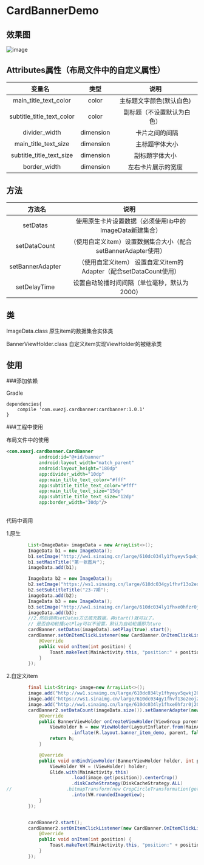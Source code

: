 # CardBannerDemo
## 效果图
![image](https://github.com/xuezj/CardBannerDemo/blob/master/demo.gif)

## Attributes属性（布局文件中的自定义属性）

|     变量名    |  类型  |  说明   |
| :-------------: |:-------------:| :-----:|
| main_title_text_color | color | 主标题文字颜色(默认白色) |
| subtitle_title_text_color | color  |   副标题（不设置默认为白色） |
| divider_width | dimension |    卡片之间的间隔 |
| main_title_text_size | dimension |    主标题字体大小 |
| subtitle_title_text_size | dimension |  副标题字体大小 |
| border_width | dimension |  左右卡片展示的宽度 |


## 方法
|     方法名    |  说明   |
| :-------------:| :-----:|
| setDatas | 使用原生卡片设置数据（必须使用lib中的ImageData新建集合） |
| setDataCount | （使用自定义item）设置数据集合大小（配合setBannerAdapter使用） |
| setBannerAdapter | （使用自定义item）  设置自定义item的Adapter（配合setDataCount使用） |
| setDelayTime | 设置自动轮播时间间隔（单位毫秒，默认为2000） |

## 类
ImageData.class
原生item的数据集合实体类

BannerViewHolder.class
自定义item实现ViewHolder的被继承类
## 使用
###添加依赖

Gradle
```
dependencies{
    compile 'com.xuezj.cardbanner:cardbanner:1.0.1'
}
```
###工程中使用

布局文件中的使用
```xml
<com.xuezj.cardbanner.CardBanner
            android:id="@+id/banner"
            android:layout_width="match_parent"
            android:layout_height="180dp"
            app:divider_width="10dp"
            app:main_title_text_color="#fff"
            app:subtitle_title_text_color="#fff"
            app:main_title_text_size="15dp"
            app:subtitle_title_text_size="12dp"
            app:border_width="30dp"/>
 
```
代码中调用

1.原生
```Java
        List<ImageData> imageData = new ArrayList<>();
        ImageData b1 = new ImageData();
        b1.setImage("http://ww1.sinaimg.cn/large/610dc034ly1fhyeyv5qwkj20u00u0q56.jpg");
        b1.setMainTitle("第一张图片");
        imageData.add(b1);

        ImageData b2 = new ImageData();
        b2.setImage("https://ws1.sinaimg.cn/large/610dc034gy1fhvf13o2eoj20u011hjx6.jpg");
        b2.setSubtitleTitle("23-7期");
        imageData.add(b2);
        ImageData b3 = new ImageData();
        b3.setImage("http://ww1.sinaimg.cn/large/610dc034ly1fhxe0hfzr0j20u011in1q.jpg");
        imageData.add(b3);
        //2.然后调用setDatas方法填充数据，再start()就可以了，
        // 是否自动轮播setPlay可以不设置，默认为自动轮播即为ture
        cardBanner.setDatas(imageData).setPlay(true).start();
        cardBanner.setOnItemClickListener(new CardBanner.OnItemClickListener() {
            @Override
            public void onItem(int position) {
                Toast.makeText(MainActivity.this, "position:" + position, Toast.LENGTH_SHORT).show();
            }
        });
```
2.自定义item
```Java
        final List<String> image=new ArrayList<>();
        image.add("http://ww1.sinaimg.cn/large/610dc034ly1fhyeyv5qwkj20u00u0q56.jpg");
        image.add("https://ws1.sinaimg.cn/large/610dc034gy1fhvf13o2eoj20u011hjx6.jpg");
        image.add("http://ww1.sinaimg.cn/large/610dc034ly1fhxe0hfzr0j20u011in1q.jpg");
        cardBanner2.setDataCount(imageData.size()).setBannerAdapter(new BannerAdapter() {
            @Override
            public BannerViewHolder onCreateViewHolder(ViewGroup parent, int viewType) {
                ViewHolder h = new ViewHolder(LayoutInflater.from(MainActivity.this)
                        .inflate(R.layout.banner_item_demo, parent, false));
                return h;
            }

            @Override
            public void onBindViewHolder(BannerViewHolder holder, int position) {
                ViewHolder VH = (ViewHolder) holder;
                Glide.with(MainActivity.this)
                        .load(image.get(position)).centerCrop()
                        .diskCacheStrategy(DiskCacheStrategy.ALL)
//                    .bitmapTransform(new CropCircleTransformation(getContext()))
                        .into(VH.roundedImageView);
            }
        });


        cardBanner2.start();
        cardBanner2.setOnItemClickListener(new CardBanner.OnItemClickListener() {
            @Override
            public void onItem(int position) {
                Toast.makeText(MainActivity.this, "position:" + position, Toast.LENGTH_SHORT).show();
            }
        });

```
